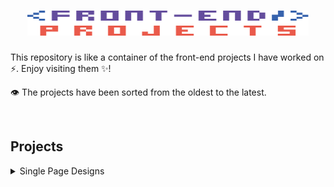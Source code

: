 <h1 align='center'>
    <img src='./images/header.svg' width='450px' height='40px'>
</h1>

This repository is like a container of the front-end projects I have worked on ⚡. Enjoy visiting them ✨!

👁 The projects have been sorted from the oldest to the latest.

<br>

## Projects

<details>
<summary>Single Page Designs</summary>

* [Leon Agency Website](https://github.com/mohammadjarabah/leon-agency-website)

* [Nord Mobile Application Website](https://github.com/mohammadjarabah/nord-mobile-application-website)

* [Bondi Theme Agency Website](https://github.com/mohammadjarabah/bondi-theme-agency-website)

* [Doob Agency Website](https://github.com/mohammadjarabah/doob-agency-website)

</details>
